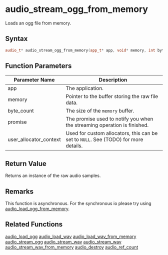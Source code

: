 # audio_stream_ogg_from_memory

Loads an ogg file from memory.

## Syntax

```cpp
audio_t* audio_stream_ogg_from_memory(app_t* app, void* memory, int byte_count, promise_t promise, void* user_allocator_context = NULL);
```

## Function Parameters

Parameter Name | Description
--- | ---
app | The application.
memory | Pointer to the buffer storing the raw file data.
byte_count | The size of the `memory` buffer.
promise | The promise used to notify you when the streaming operation is finished.
user_allocator_context | Used for custom allocators, this can be set to `NULL`. See (TODO) for more details.

## Return Value

Returns an instance of the raw audio samples.

## Remarks

This function is asynchronous. For the synchronous io please try using [audio_load_ogg_from_memory](https://github.com/RandyGaul/cute_framework/blob/master/doc/audio/audio/audio_load_ogg_from_memory.md).

## Related Functions

[audio_load_ogg](https://github.com/RandyGaul/cute_framework/blob/master/doc/audio/audio/audio_load_ogg.md)
[audio_load_wav](https://github.com/RandyGaul/cute_framework/blob/master/doc/audio/audio/audio_load_wav.md)
[audio_load_wav_from_memory](https://github.com/RandyGaul/cute_framework/blob/master/doc/audio/audio/audio_load_wav_from_memory.md)
[audio_stream_ogg](https://github.com/RandyGaul/cute_framework/blob/master/doc/audio/audio/audio_stream_ogg.md)
[audio_stream_wav](https://github.com/RandyGaul/cute_framework/blob/master/doc/audio/audio/audio_stream_wav.md)
[audio_stream_wav](https://github.com/RandyGaul/cute_framework/blob/master/doc/audio/audio/audio_stream_wav.md)
[audio_stream_wav_from_memory](https://github.com/RandyGaul/cute_framework/blob/master/doc/audio/audio/audio_stream_wav_from_memory.md)
[audio_destroy](https://github.com/RandyGaul/cute_framework/blob/master/doc/audio/audio/audio_destroy.md)
[audio_ref_count](https://github.com/RandyGaul/cute_framework/blob/master/doc/audio/audio/audio_ref_count.md)

